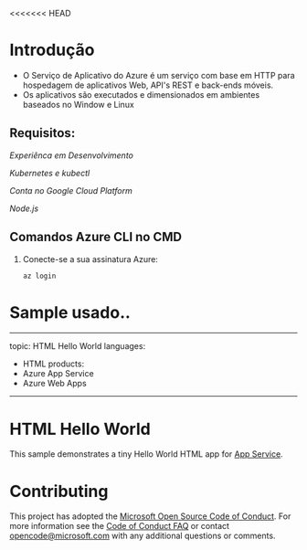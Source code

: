 <<<<<<< HEAD
# Introdução
- O Serviço de Aplicativo do Azure é um serviço com base em HTTP para hospedagem de aplicativos Web, API's REST e back-ends móveis.
- Os aplicativos são executados e dimensionados em ambientes baseados no Window e Linux

## Requisitos:

*Experiênca em Desenvolvimento*

*Kubernetes e kubectl*

*Conta no Google Cloud Platform*

*Node.js*

## Comandos Azure CLI no CMD
1. Conecte-se a sua assinatura Azure:
    ```sh
    az login
    ```

# Sample usado..
---
topic: HTML Hello World
languages:
  - HTML
products:
  - Azure App Service
  - Azure Web Apps
---

# HTML Hello World

This sample demonstrates a tiny Hello World HTML app for [App Service](https://docs.microsoft.com/azure/app-service).

# Contributing

This project has adopted the [Microsoft Open Source Code of Conduct](https://opensource.microsoft.com/codeofconduct/). For more information see the [Code of Conduct FAQ](https://opensource.microsoft.com/codeofconduct/faq/) or contact [opencode@microsoft.com](mailto:opencode@microsoft.com) with any additional questions or comments.